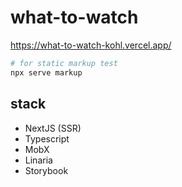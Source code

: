 # what-to-watch

https://what-to-watch-kohl.vercel.app/

```sh
# for static markup test
npx serve markup
```

## stack

- NextJS (SSR)
- Typescript
- MobX
- Linaria
- Storybook
